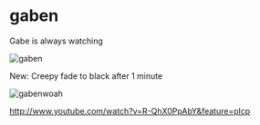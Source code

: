 gaben
=====

Gabe is always watching

![gaben](http://i.imgur.com/hOSUn.jpg)

New: Creepy fade to black after 1 minute

![gabenwoah](http://i.imgur.com/3MCSJ.png)

http://www.youtube.com/watch?v=R-QhX0PpAbY&feature=plcp
